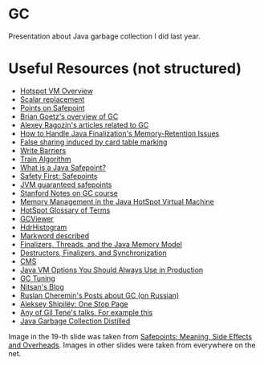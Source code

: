 # GC
Presentation about Java garbage collection I did last year.

# Useful Resources (not structured)
* [Hotspot VM Overview](https://www.cs.princeton.edu/picasso/mats/HotspotOverview.pdf)
* [Scalar replacement](http://www.stefankrause.net/wp/?p=64)
* [Points on Safepoint](http://javaagile.blogspot.ru/2012/11/points-on-safepoints.html)
* [Brian Goetz's overview of GC](https://www.ibm.com/developerworks/java/library/j-jtp09275/index.html)
* [Alexey Ragozin's articles related to GC](http://blog.ragozin.info/p/garbage-collection.html)
* [How to Handle Java Finalization's Memory-Retention Issues](http://www.devx.com/Java/Article/30192)
* [False sharing induced by card table marking](https://blogs.oracle.com/dave/entry/false_sharing_induced_by_card)
* [Write Barriers](http://www.cs.ucsb.edu/~urs/oocsb/papers/write-barrier.pdf?cm_mc_uid=58111880706814532198752&cm_mc_sid_50200000=1457976959)
* [Train Algorithm](http://www.daimi.au.dk/~beta/Papers/Train/train.html?cm_mc_uid=58111880706814532198752&cm_mc_sid_50200000=1457976959)
* [What is a Java Safepoint?](http://chriskirk.blogspot.ru/2013/09/what-is-java-safepoint.html)
* [Safety First: Safepoints](http://jpbempel.blogspot.ru/2013/03/safety-first-safepoints.html)
* [JVM guaranteed safepoints](https://www.lmax.com/blog/staff-blogs/2015/08/05/jvm-guaranteed-safepoints/)
* [Stanford Notes on GC course](http://www.scs.stanford.edu/07au-cs140/notes/l10.pdf)
* [Memory Management in the Java HotSpot Virtual Machine](http://www.oracle.com/technetwork/java/javase/memorymanagement-whitepaper-150215.pdf)
* [HotSpot Glossary of Terms](http://openjdk.java.net/groups/hotspot/docs/HotSpotGlossary.html)
* [GCViewer](https://github.com/chewiebug/GCViewer)
* [HdrHistogram](https://github.com/HdrHistogram/HdrHistogram)
* [Markword described](http://hg.openjdk.java.net/jdk8u/jdk8u/hotspot/file/c9035b8e388b/src/share/vm/oops/markOop.hpp)
* [Finalizers, Threads, and the Java Memory Model](http://www.hboehm.info/misc_slides/java_finalizers.pdf)
* [Destructors, Finalizers, and Synchronization](http://www.hboehm.info/popl03/slides.pdf)
* [CMS](https://docs.oracle.com/javase/8/docs/technotes/guides/vm/gctuning/cms.html)
* [Java VM Options You Should Always Use in Production](http://blog.sokolenko.me/2014/11/javavm-options-production.html)
* [GC Tuning](http://www.oracle.com/technetwork/java/javase/gc-tuning-6-140523.html)
* [Nitsan's Blog](http://psy-lob-saw.blogspot.com)
* [Ruslan Cheremin's Posts about GC (on Russian)](http://dev.cheremin.info/search/label/GC)
* [Aleksey Shipilëv: One Stop Page](https://shipilev.net/)
* [Any of Gil Tene's talks. For example this](https://www.youtube.com/watch?v=we_enrM7TSY)
* [Java Garbage Collection Distilled](https://mechanical-sympathy.blogspot.ru/2013/07/java-garbage-collection-distilled.html)

Image in the 19-th slide was taken from [Safepoints: Meaning, Side Effects and Overheads](http://psy-lob-saw.blogspot.ru/2015_12_01_archive.html).
Images in other slides were taken from everywhere on the net.
